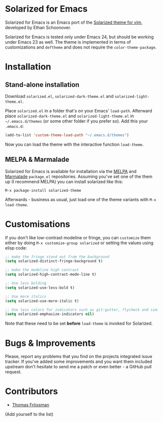 # Solarized for Emacs

Solarized for Emacs is an Emacs port of the [Solarized theme for vim](http://ethanschoonover.com/solarized),
developed by Ethan Schoonover.

Solarized for Emacs is tested only under Emacs 24, but should be
working under Emacs 23 as well. The theme is implemented in terms of
customizations and `deftheme` and does not require the
`color-theme-package`.

# Installation

## Stand-alone installation

Download `solarized.el`, `solarized-dark-theme.el` and
`solarized-light-theme.el`.

Place `solarized.el` in a folder that's on your Emacs' `load-path`.
Afterward place `solarized-dark-theme.el` and
`solarized-light-theme.el` in `~/.emacs.d/themes` (or some other
folder if you prefer so). Add this your
`.emacs.d`:

```lisp
(add-to-list 'custom-theme-load-path "~/.emacs.d/themes")
```

Now you can load the theme with the interactive function `load-theme`.

## MELPA & Marmalade

Solarized for Emacs is available for installation via the
[MELPA](http://melpa.milkbox.net) and
[Marmalade](http://marmalade-repo.org/) `package.el`
repositories. Assuming you've set one of the them up (I recommend
MELPA) you can install solarized like this:

`M-x package-install solarized-theme`

Afterwards - business as usual, just load one of the theme variants
with `M-x load-theme`.

# Customisations

If you don't like low-contrast modeline or fringe, you can `customize` them either by doing `M-x customize-group solarized` or setting the values using elisp code:
```lisp
;; make the fringe stand out from the background
(setq solarized-distinct-fringe-background t)

;; make the modeline high contrast
(setq solarized-high-contrast-mode-line t)

;; Use less bolding
(setq solarized-use-less-bold t)

;; Use more italics
(setq solarized-use-more-italic t)

;; Use less colors for indicators such as git:gutter, flycheck and similar.
(setq solarized-emphasize-indicators nil)

```

Note that these need to be set **before** `load-theme` is invoked for Solarized.

# Bugs & Improvements

Please, report any problems that you find on the projects integrated
issue tracker. If you've added some improvements and you want them
included upstream don't hesitate to send me a patch or even better - a
GitHub pull request.

# Contributors

- [Thomas Frössman](http://t.jossystem.se)

(Add yourself to the list)
